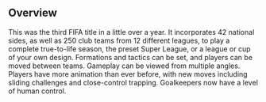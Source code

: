 ## Overview

This was the third FIFA title in a little over a year. It incorporates 42 national sides, as well as 250 club teams from 12 different leagues, to play a complete true-to-life season, the preset Super League, or a league or cup of your own design. Formations and tactics can be set, and players can be moved between teams. Gameplay can be viewed from multiple angles. Players have more animation than ever before, with new moves including sliding challenges and close-control trapping. Goalkeepers now have a level of human control.